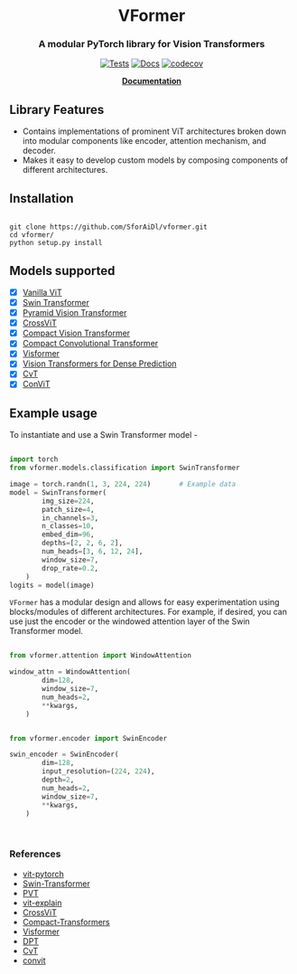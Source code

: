<h1 align="center">VFormer</h1>
<h3 align="center">A modular PyTorch library for Vision Transformers</h3>

<div align='center'>

[![Tests](https://github.com/SforAiDl/vformer/actions/workflows/package-test.yml/badge.svg)](https://github.com/SforAiDl/vformer/actions/workflows/package-test.yml)
[![Docs](https://readthedocs.org/projects/vformer/badge/?version=latest)](https://vformer.readthedocs.io/en/latest/?badge=latest)
[![codecov](https://codecov.io/gh/SforAiDl/vformer/branch/main/graph/badge.svg?token=5QKCZ67CM2)](https://codecov.io/gh/SforAiDl/vformer)

**[Documentation](https://vformer.readthedocs.io/en/latest/)**
    
</div>

## Library Features

- Contains implementations of prominent ViT architectures broken down into modular components like encoder, attention mechanism, and decoder.
- Makes it easy to develop custom models by composing components of different architectures.

## Installation

```shell

git clone https://github.com/SforAiDl/vformer.git
cd vformer/
python setup.py install

```

## Models supported

- [x] [Vanilla ViT](https://arxiv.org/abs/2010.11929)
- [x] [Swin Transformer](https://arxiv.org/abs/2103.14030)
- [x] [Pyramid Vision Transformer](https://arxiv.org/abs/2102.12122)
- [x] [CrossViT](https://arxiv.org/abs/2103.14899)
- [x] [Compact Vision Transformer](https://arxiv.org/abs/2104.05704)
- [x] [Compact Convolutional Transformer](https://arxiv.org/abs/2104.05704)
- [x] [Visformer](https://arxiv.org/abs/2104.12533)
- [x] [Vision Transformers for Dense Prediction](https://arxiv.org/abs/2103.13413)
- [x] [CvT](https://arxiv.org/abs/2103.15808)
- [x] [ConViT](https://arxiv.org/abs/2103.10697)

## Example usage

To instantiate and use a Swin Transformer model -

```python

import torch
from vformer.models.classification import SwinTransformer

image = torch.randn(1, 3, 224, 224)       # Example data
model = SwinTransformer(
        img_size=224,
        patch_size=4,
        in_channels=3,
        n_classes=10,
        embed_dim=96,
        depths=[2, 2, 6, 2],
        num_heads=[3, 6, 12, 24],
        window_size=7,
        drop_rate=0.2,
    )
logits = model(image)
```

`VFormer` has a modular design and allows for easy experimentation using blocks/modules of different architectures. For example, if desired, you can use just the encoder or the windowed attention layer of the Swin Transformer model.

```python

from vformer.attention import WindowAttention

window_attn = WindowAttention(
        dim=128,
        window_size=7,
        num_heads=2,
        **kwargs,
    )

```

```python

from vformer.encoder import SwinEncoder

swin_encoder = SwinEncoder(
        dim=128,
        input_resolution=(224, 224),
        depth=2,
        num_heads=2,
        window_size=7,
        **kwargs,
    )

```

<br>

### References

- [vit-pytorch](https://github.com/lucidrains/vit-pytorch)
- [Swin-Transformer](https://github.com/microsoft/Swin-Transformer)
- [PVT](https://github.com/whai362/PVT)
- [vit-explain](https://github.com/jacobgil/vit-explain)
- [CrossViT](https://github.com/IBM/CrossViT)
- [Compact-Transformers](https://github.com/SHI-Labs/Compact-Transformers)
- [Visformer](https://github.com/danczs/Visformer)
- [DPT](https://github.com/isl-org/DPT)
- [CvT](https://github.com/microsoft/CvT)
- [convit](https://github.com/facebookresearch/convit)

<!-- <br>

<details>
  <summary><strong>Citations</strong> (click to expand)</summary>

<br>

<b>An Image is Worth 16x16 Words: Transformers for Image Recognition at Scale</b>
```bibtex
@article{dosovitskiy2020vit,
  title={An Image is Worth 16x16 Words: Transformers for Image Recognition at Scale},
  author={Dosovitskiy, Alexey and Beyer, Lucas and Kolesnikov, Alexander and Weissenborn, Dirk and Zhai, Xiaohua and Unterthiner, Thomas and  Dehghani, Mostafa and Minderer, Matthias and Heigold, Georg and Gelly, Sylvain and Uszkoreit, Jakob and Houlsby, Neil},
  journal={ICLR},
  year={2021}
}
```

<b>Swin Transformer: Hierarchical Vision Transformer using Shifted Windows</b>
```bibtex
@article{liu2021Swin,
  title={Swin Transformer: Hierarchical Vision Transformer using Shifted Windows},
  author={Liu, Ze and Lin, Yutong and Cao, Yue and Hu, Han and Wei, Yixuan and Zhang, Zheng and Lin, Stephen and Guo, Baining},
  journal={arXiv preprint arXiv:2103.14030},
  year={2021}
}
```

<b>Pyramid Vision Transformer: A Versatile Backbone for Dense Prediction without Convolutions</b>
```bibtex
@misc{wang2021pyramid,
      title={Pyramid Vision Transformer: A Versatile Backbone for Dense Prediction without Convolutions},
      author={Wenhai Wang and Enze Xie and Xiang Li and Deng-Ping Fan and Kaitao Song and Ding Liang and Tong Lu and Ping Luo and Ling Shao},
      year={2021},
      eprint={2102.12122},
      archivePrefix={arXiv},
      primaryClass={cs.CV}
}
```
<b> CrossViT: Cross-Attention Multi-Scale Vision Transformer for Image Classification </b>

```bibtex
@inproceedings{chen2021crossvit,
    title={{CrossViT: Cross-Attention Multi-Scale Vision Transformer for Image Classification}},
    author={Chun-Fu (Richard) Chen and Quanfu Fan and Rameswar Panda},
    booktitle={International Conference on Computer Vision (ICCV)},
    year={2021}
}
```

<b> Escaping the Big Data Paradigm with Compact Transformers </b>

```bibtex
@article{hassani2021escaping,
	title        = {Escaping the Big Data Paradigm with Compact Transformers},
	author       = {Ali Hassani and Steven Walton and Nikhil Shah and Abulikemu Abuduweili and Jiachen Li and Humphrey Shi},
	year         = 2021,
	url          = {https://arxiv.org/abs/2104.05704},
	eprint       = {2104.05704},
	archiveprefix = {arXiv},
	primaryclass = {cs.CV}
}
```

<b>Visformer: The Vision-friendly Transformer</b>

```bibtex
@misc{chen2021visformer,
      title={Visformer: The Vision-friendly Transformer},
      author={Zhengsu Chen and Lingxi Xie and Jianwei Niu and Xuefeng Liu and Longhui Wei and Qi Tian},
      year={2021},
      eprint={2104.12533},
      archivePrefix={arXiv},
      primaryClass={cs.CV}
}
```

<b>Vision Transformers for Dense Prediction</b>

```bibtex
@misc{ranftl2021vision,
      title={Vision Transformers for Dense Prediction},
      author={René Ranftl and Alexey Bochkovskiy and Vladlen Koltun},
      year={2021},
      eprint={2103.13413},
      archivePrefix={arXiv},
      primaryClass={cs.CV}
}
```
</details> -->
